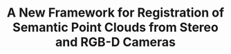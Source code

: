 ---
title: "A New Framework for Registration of Semantic Point Clouds from Stereo and RGB-D Cameras"
authors: "Ray Zhang, Tzu-Yuan Lin, Chien Erh Lin, Steven A. Parkison, William Clark, Jessy W. Grizzle, Ryan M. Eustice, Maani Ghaffari"
venue: "IEEE International Conference on Robotics and Automation (ICRA)"
year: "2021"
status: "conference"
arxiv: "https://arxiv.org/abs/2012.03683"
official_link: "https://ieeexplore.ieee.org/abstract/document/9561929"
doi: ""
volume: "N/A"
number: "N/A"
pages: "12214--12221"
publisher: ""
month: ""
address: ""
type: "conference"
school: "N/A"
awards: ""
notes: ""
include_on_website: true
image: "/images/CVO_semantic.PNG"
links_to_code: "https://github.com/UMich-CURLY/unified_cvo"
links_to_video: "https://www.youtube.com/watch?v=M3XZOAWyu04&ab_channel=UMich-CURLY"
links_to_website: ""
collection: publications
permalink: /publication/2021-zhang-cvo
---